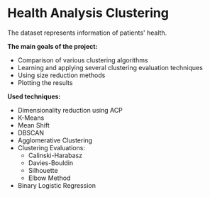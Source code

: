# Health Analysis Clustering
 The dataset represents information of patients' health. 
 
 **The main goals of the project:**
- Comparison of various clustering algorithms 
- Learning and applying several clustering evaluation techniques
- Using size reduction methods
- Plotting the results
 
 **Used techniques:**
 - Dimensionality reduction using ACP
 - K-Means
- Mean Shift
- DBSCAN
- Agglomerative Clustering
- Clustering Evaluations:
    - Calinski-Harabasz
    - Davies-Bouldin
    - Silhouette
    - Elbow Method
- Binary Logistic Regression

 
